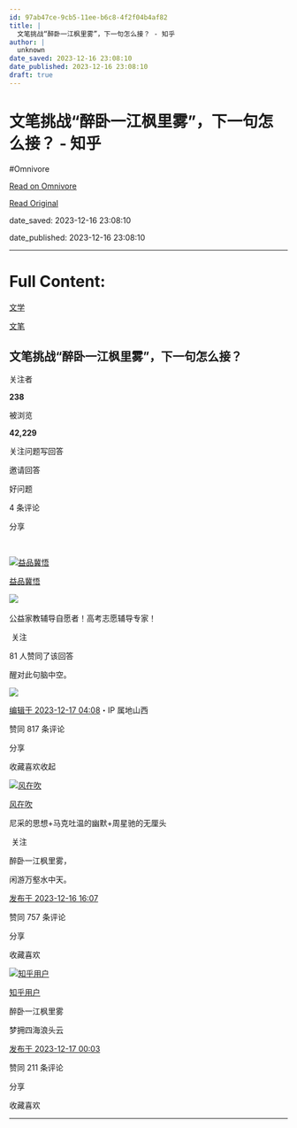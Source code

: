 ```yaml
---
id: 97ab47ce-9cb5-11ee-b6c8-4f2f04b4af82
title: |
  文笔挑战“醉卧一江枫里雾”，下一句怎么接？ - 知乎
author: |
  unknown
date_saved: 2023-12-16 23:08:10
date_published: 2023-12-16 23:08:10
draft: true
---
```


# 文笔挑战“醉卧一江枫里雾”，下一句怎么接？ - 知乎
#Omnivore

[Read on Omnivore](https://omnivore.app/me/-18c76dfbf61)

[Read Original](https://www.zhihu.com/question/635170342/answer/3328637997)

date_saved: 2023-12-16 23:08:10

date_published: 2023-12-16 23:08:10

--- 

# Full Content: 

[文学](https://www.zhihu.com/topic/19556423)

[文笔](https://www.zhihu.com/topic/19573489)

## 文笔挑战“醉卧一江枫里雾”，下一句怎么接？

关注者

**238**

被浏览

**42,229**

关注问题​写回答

​邀请回答

​好问题

​4 条评论

​分享

​

[![益品冀悟](https://proxy-prod.omnivore-image-cache.app/0x0,s7cwnoGLC5iCIhukGqDe6ydxVZ6mb3RgxWpsmz5NTg1A/https://picx.zhimg.com/v2-394dbc97f00d473ec6ec9cde7615bc86_l.jpg?source=2c26e567)](https://www.zhihu.com/people/1111122-38-73)

[益品冀悟](https://www.zhihu.com/people/1111122-38-73)

​![](https://proxy-prod.omnivore-image-cache.app/0x0,sRpP1H2oa_TfsDLpATwsIt6ipVLRN7HlUZGTch2Ee4JQ/https://picx.zhimg.com/v2-4812630bc27d642f7cafcd6cdeca3d7a.jpg?source=88ceefae)

公益家教辅导自愿者！高考志愿辅导专家！

​ 关注

81 人赞同了该回答

醒对此句脑中空。

![](https://proxy-prod.omnivore-image-cache.app/768x1024,sKE9gakDsKvCdxedLFmL1FF7CBVwmQn4SDFRQt5lHO44/https://picx.zhimg.com/50/v2-a3236e4f7c19f95578e31ba2cddbd5a1_720w.jpg?source=2c26e567)

[编辑于 2023-12-17 04:08](https://www.zhihu.com/question/635170342/answer/3328637997)・IP 属地山西

​赞同 81​​7 条评论

​分享

​收藏​喜欢收起​

[![风在吹](https://proxy-prod.omnivore-image-cache.app/0x0,sG0PIN2DqUwdjYj9cOYk-DwJPQvDS3qKLKXlxl-OmR7M/https://picx.zhimg.com/v2-197f0d41947622a877fe96a6004a62a5_l.jpg?source=1def8aca)](https://www.zhihu.com/people/zi-bu-yu-62-61)

[风在吹](https://www.zhihu.com/people/zi-bu-yu-62-61)

尼采的思想+马克吐温的幽默+周星驰的无厘头

​ 关注

醉卧一江枫里雾，

闲游万壑水中天。

[发布于 2023-12-16 16:07](https://www.zhihu.com/question/635170342/answer/3328294103)

​赞同 75​​7 条评论

​分享

​收藏​喜欢

[![知乎用户](https://proxy-prod.omnivore-image-cache.app/0x0,sc7PmXdG24zKshppSSWwRDhgKUBWHo-HOvj-adQUYCH4/https://pic1.zhimg.com/v2-abed1a8c04700ba7d72b45195223e0ff_l.jpg?source=1def8aca)](https://www.zhihu.com/people/02423661b899ba11e671b8adb1bae596)

[知乎用户](https://www.zhihu.com/people/02423661b899ba11e671b8adb1bae596)

醉卧一江枫里雾

梦拥四海浪头云

[发布于 2023-12-17 00:03](https://www.zhihu.com/question/635170342/answer/3328424827)

​赞同 21​​1 条评论

​分享

​收藏​喜欢

---

